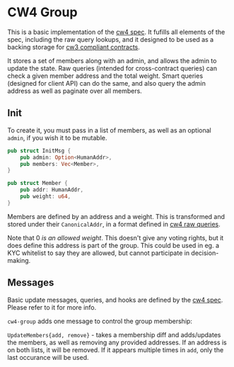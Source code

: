 # CW4 Group

This is a basic implementation of the [cw4 spec](../../packages/cw4/README.md).
It fufills all elements of the spec, including the raw query lookups,
and it designed to be used as a backing storage for 
[cw3 compliant contracts](../../packages/cw3/README.md).

It stores a set of members along with an admin, and allows the admin to
update the state. Raw queries (intended for cross-contract queries) 
can check a given member address and the total weight. Smart queries (designed
for client API) can do the same, and also query the admin address as well as
paginate over all members.

## Init

To create it, you must pass in a list of members, as well as an optional
`admin`, if you wish it to be mutable.

```rust
pub struct InitMsg {
    pub admin: Option<HumanAddr>,
    pub members: Vec<Member>,
}

pub struct Member {
    pub addr: HumanAddr,
    pub weight: u64,
}
```

Members are defined by an address and a weight. This is transformed
and stored under their `CanonicalAddr`, in a format defined in
[cw4 raw queries](../../packages/cw4/README.md#raw).

Note that 0 *is an allowed weight*. This doesn't give any voting rights, but
it does define this address is part of the group. This could be used in
eg. a KYC whitelist to say they are allowed, but cannot participate in
decision-making.

## Messages

Basic update messages, queries, and hooks are defined by the 
[cw4 spec](../../packages/cw4/README.md). Please refer to it for more info.

`cw4-group` adds one message to control the group membership:

`UpdateMembers{add, remove}` - takes a membership diff and adds/updates the
members, as well as removing any provided addresses. If an address is on both
lists, it will be removed. If it appears multiple times in `add`, only the
last occurance will be used.


